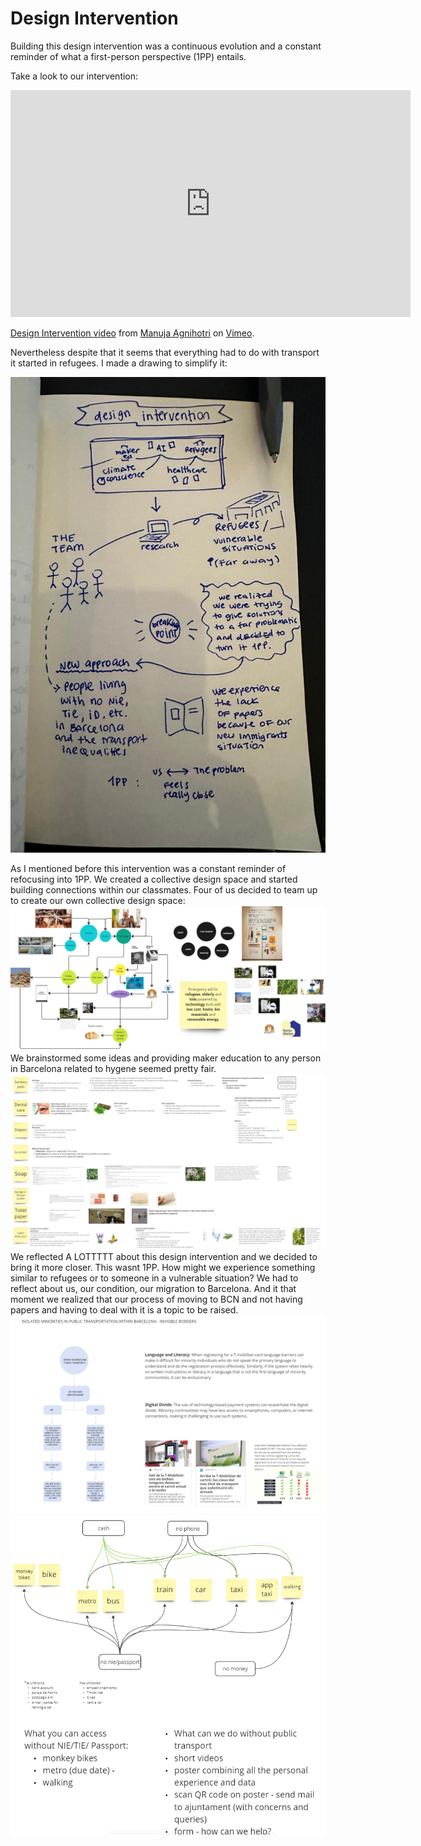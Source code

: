 # Design Intervention
Building this design intervention was a continuous evolution and a constant reminder of what a first-person perspective (1PP) entails.

Take a look to our intervention: 

<iframe src="https://player.vimeo.com/video/881462379?h=f0315ab7af" width="640" height="363" frameborder="0" allow="autoplay; fullscreen; picture-in-picture" allowfullscreen></iframe>
<p><a href="https://vimeo.com/881462379">Design Intervention video</a> from <a href="https://vimeo.com/user210653740">Manuja Agnihotri</a> on <a href="https://vimeo.com">Vimeo</a>.</p>

Nevertheless despite that it seems that everything had to do with transport it started in refugees. 
I made a drawing to simplify it: 

![drawing](../../images/design-int-infography.jpeg)

As I mentioned before this intervention was a constant reminder of refocusing into 1PP. 
We created a collective design space and started building connections within our classmates. 
Four of us decided to team up to create our own collective design space: 
![collective design space](../../images/collective-design-space.png)
We brainstormed some ideas and providing maker education to any person in Barcelona related to hygene seemed pretty fair. 
![initial hygene](<../../images/iniitial ideas hygiene.png>)
We reflected A LOTTTTT about this design intervention and we decided to bring it more closer. This wasnt 1PP. 
How might we experience something similar to refugees or to someone in a vulnerable situation? We had to reflect about us, our condition, our migration to Barcelona. And it that moment we realized that our process of moving to BCN and not having papers and having to deal with it is a topic to be raised. 
![minorities](<../../images/isolated minorities.png>)
![Alt text](<../../images/discovering connections.png>)